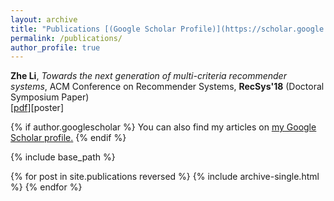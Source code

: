 ```yaml
---
layout: archive
title: "Publications [(Google Scholar Profile)](https://scholar.google.com/citations?user=_GDQBHcAAAAJ&hl=en)"
permalink: /publications/
author_profile: true
---
```



**Zhe Li**, *Towards the next generation of multi-criteria recommender systems*, ACM Conference on Recommender Systems, **RecSys'18** (Doctoral Symposium Paper)<br>
\[[pdf](https://roger-zhe-li.github.io/files/recsys18.pdf)\]\[poster\]



{% if author.googlescholar %}
  You can also find my articles on <u><a href="{{author.googlescholar}}">my Google Scholar profile</a>.</u>
{% endif %}

{% include base_path %}

{% for post in site.publications reversed %}
  {% include archive-single.html %}
{% endfor %}
